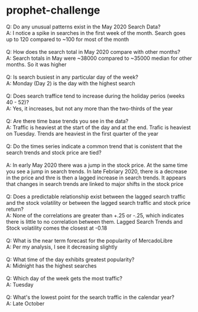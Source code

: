 # prophet-challenge
Q: Do any unusual patterns exist in the May 2020 Search Data?<br/>
A: I notice a spike in searches in the first week of the month. Search goes up to 120 compared to ~100 for most of the month
<br/><br/>
Q: How does the search total in May 2020 compare with other months?<br/>
A: Search totals in May were ~38000 compared to ~35000 median for other months. So it was higher
<br/><br/>
Q: Is search busiest in any particular day of the week?<br/>
A: Monday (Day 2) is the day with the highest search
<br/><br/>
Q: Does search traffice tend to increase during the holiday perios (weeks 40 - 52)?<br/>
A: Yes, it increases, but not any more than the two-thirds of the year
<br/><br/>
Q: Are there time base trends you see in the data?<br/>
A: Traffic is heaviest at the start of the day and at the end. Trafic is heaviest on Tuesday. Trends are heaviest in the first quarter of the year
<br/><br/>
Q: Do the times series indicate a common trend that is conistent that the search trends and stock price are tied? <br/><br/>
A: In early May 2020 there was a jump in the stock price. At the same time you see a jump in search trends. In late Febriary 2020, there is a decrease in the price and thre is then a lagged increase in search trends. It appears that changes in search trends are linked to major shifts in the stock price
<br/><br/>
Q: Does a predictable relationship exist between the lagged search traffic and the stock volatility or between the lagged search traffic and stock price return?<br/>
A: None of the correlations are greater than +.25 or -.25, which indicates there is little to no correlation between them. Lagged Search Trends and Stock volatility comes the closest at -0.18
<br/><br/>
Q: What is the near term forecast for the popularity of MercadoLibre<br/>
A: Per my analysis, I see it decreasing slightly
<br/><br/>
Q: What time of the day exhibits greatest popularity?<br/>
A: Midnight has the highest searches
<br/><br/>
Q: Which day of the week gets the most traffic?<br/>
A: Tuesday
<br/><br/>
Q: What's the lowest point for the search traffic in the calendar year?<br/>
A: Late October





